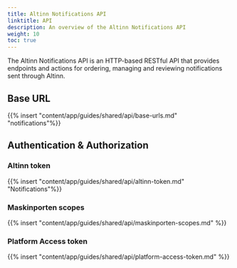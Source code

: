 ```yaml
---
title: Altinn Notifications API
linktitle: API
description: An overview of the Altinn Notifications API
weight: 10
toc: true
---
```


The Altinn Notifications API is an HTTP-based RESTful API that provides endpoints and actions for ordering,
managing and reviewing notifications sent through Altinn.

## Base URL

{{% insert "content/app/guides/shared/api/base-urls.md" "notifications"%}}

## Authentication & Authorization

### Altinn token

{{% insert "content/app/guides/shared/api/altinn-token.md" "Notifications"%}}

### Maskinporten scopes

{{% insert "content/app/guides/shared/api/maskinporten-scopes.md" %}}


### Platform Access token

{{% insert "content/app/guides/shared/api/platform-access-token.md" %}}

